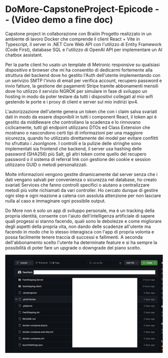 # DoMore-CapstoneProject-Epicode  -- (Video demo a fine doc)
Capstone project in collaborazione con Braiiin
Progetto realizzato in un ambiente di lavoro Docker che comprende il client React + Vite in Typescript, il server in .NET Core Web API con l'utilizzo di Entity Framework (Code First), database SQL e l'utilizzo di OpenAI API per implementare un AI chatbox assistant.

Per la parte client ho usato un template di Metronic responsive su qualsiasi dispositivo e browser che mi ha consentito di dedicarmi fortemente alla struttura del backend dove ho gestito l'Auth dell'utente implementando con un serivizio SMTP l'invio di email per verifica account, recupero password e invio fatture, la gestione dei pagamenti Stripe tramite abbonamenti mensili dove ho utilizzo il servizio NGROK per simulare in fase di sviluppo un hosting in modo da poter testare da tutti i dispositivi collegati al mio wifi gestendo le porte e i proxy di client e server sul mio indirizi ipv4.

L'autorizzazione dell'utente genera un token che con i claim salva svariati dati in modo da essere disponibili in tutti i component React, il token api è gestito da middleware che controllano la scadenza e lo rinnovano ciclicamente, tutti gli endpoint utilizzano DTOs ed Class Extension che mostrano o nascondono certi tipi di informazioni per una maggiore sicurezza, quando ho utilizzato direttamente dei model per evitare conflitti ho sfruttato i JsonIgnore. I controlli e la pulizie delle stringhe sono implementati sia frontend che backend, il server usa hashing delle password (SHA256) più Salt, gli altri token come quello del recupero password o il sistema di referral link con gestione dei cookie e session utilizzano GUID o metodi personalizzati.

Molte informazioni vengono gestite dinamicamente dal server senza che i dati vengano salvati per convenienza o sicurezza nel database, ho creato svariati Services che fanno controlli specifici o aiutano a centralizzare metodi più volte richiamati da vari controller. Ho cercato dunque di gestire ogni step e ogni reazione a catena con assoluta attenzione per non lasciare nulla al caso e immaginare ogni possibile output.

Do More non è solo un app di sviluppo personale, ma è un tracking della propria identità, consente con l'aiuto dell'intelligenza artificiale di sapere quali progessi si stanno facendo, quali sono le debolezze e come migliorare degli aspetti della propria vita, non dando delle scadenze all'utente ma facendo in modo che lo stesso interagisca con l'app di propria volonta e possa facilmente tenere traccia di successi e fallimenti. A seconda dell'abbonamento scelto l'utente ha determinate feature e si ha sempre la possibilità di poter fare un upgrade o downgrade del piano scelto.

![ProjectStructure](ProjectStructure)

